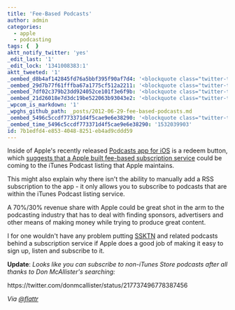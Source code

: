 ```yaml
---
title: 'Fee-Based Podcasts'
author: admin
categories:
  - apple
  - podcasting
tags: {  }
aktt_notify_twitter: 'yes'
_edit_last: '1'
_edit_lock: '1341008383:1'
aktt_tweeted: '1'
_oembed_d8b4af142845fd76a5bbf395f90af7d4: '<blockquote class="twitter-tweet" width="550"><p>Ah! You can subscribe to a non listed podcast by pasting the URL into the search field in your podcast list. Doesn''t support protected feeds</p>&mdash; Don McAllister (@donmcallister) <a href="https://twitter.com/donmcallister/status/217737496778387456" data-datetime="2012-06-26T21:53:59+00:00">June 26, 2012</a></blockquote><script src="//platform.twitter.com/widgets.js" charset="utf-8"></script>'
_oembed_29d7b77f61fffba67a1775cf512a2211: '<blockquote class="twitter-tweet" width="500"><p>Ah! You can subscribe to a non listed podcast by pasting the URL into the search field in your podcast list. Doesn''t support protected feeds</p>&mdash; Don McAllister (@donmcallister) <a href="https://twitter.com/donmcallister/status/217737496778387456" data-datetime="2012-06-26T21:53:59+00:00">June 26, 2012</a></blockquote><script src="//platform.twitter.com/widgets.js" charset="utf-8"></script>'
_oembed_7df02c379b23dd924052ce101f3e6f9b: '<blockquote class="twitter-tweet" width="550"><p>Ah! You can subscribe to a non listed podcast by pasting the URL into the search field in your podcast list. Doesn&#39;t support protected feeds</p>&mdash; Don McAllister (@donmcallister) <a href="https://twitter.com/donmcallister/statuses/217737496778387456">June 26, 2012</a></blockquote><script async src="//platform.twitter.com/widgets.js" charset="utf-8"></script>'
_oembed_21d26018e7d3dc19be522063b93043e2: '<blockquote class="twitter-tweet" width="550"><p>Ah! You can subscribe to a non listed podcast by pasting the URL into the search field in your podcast list. Doesn&#39;t support protected feeds</p>&mdash; Don McAllister (@donmcallister) <a href="https://twitter.com/donmcallister/statuses/217737496778387456">June 26, 2012</a></blockquote><script async src="//platform.twitter.com/widgets.js" charset="utf-8"></script>'
_wpcom_is_markdown: '1'
_wpghs_github_path: _posts/2012-06-29-fee-based-podcasts.md
_oembed_5496c5ccdf773371d4f5cae9e6e38290: '<blockquote class="twitter-tweet" data-width="550" data-dnt="true"><p lang="en" dir="ltr">Ah! You can subscribe to a non listed podcast by pasting the URL into the search field in your podcast list. Doesn&#39;t support protected feeds</p>&mdash; Don McAllister (@donmcallister) <a href="https://twitter.com/donmcallister/status/217737496778387456?ref_src=twsrc%5Etfw">June 26, 2012</a></blockquote><script async src="https://platform.twitter.com/widgets.js" charset="utf-8"></script>'
_oembed_time_5496c5ccdf773371d4f5cae9e6e38290: '1532039903'
id: 7b1edfd4-e853-4048-8251-eb4ad9cddd59
---
```

<p>Inside of Apple's recently released <a href="https://chrisenns.com/2012/06/apple-releases-a-podcasts-app/">Podcasts app for iOS</a> is a redeem button, which <a href="http://appadvice.com/appnn/2012/06/fee-based-podcasts-could-arrive-this-fall">suggests that a Apple built fee-based subscription service</a> could be coming to the iTunes Podcast listing that Apple maintains.</p>
<p>This might also explain why there isn't the ability to manually add a RSS subscription to the app - it only allows you to subscribe to podcasts that are within the iTunes Podcast listing service.</p>
<p>A 70%/30% revenue share with Apple could be great shot in the arm to the podcasting industry that has to deal with finding sponsors, advertisers and other means of making money while trying to produce great content.</p>
<p>I for one wouldn't have any problem putting <a href="http://ssktn.com">SSKTN</a> and related podcasts behind a subscription service if Apple does a good job of making it easy to sign up, listen and subscribe to it.</p>
<p><strong>Update</strong>: <em>Looks like you can subscribe to non-iTunes Store podcasts after all thanks to Don McAllister's searching:</em></p>
<p>https://twitter.com/donmcallister/status/217737496778387456</p>
<p><em>Via <a href="https://twitter.com/flattr/status/218773364179869698">@flattr</a></em></p>
